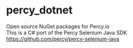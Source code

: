 # percy_dotnet
Open source NuGet packages for Percy.io  
This is a C# port of the Percy Selenium Java SDK https://github.com/percy/percy-selenium-java
